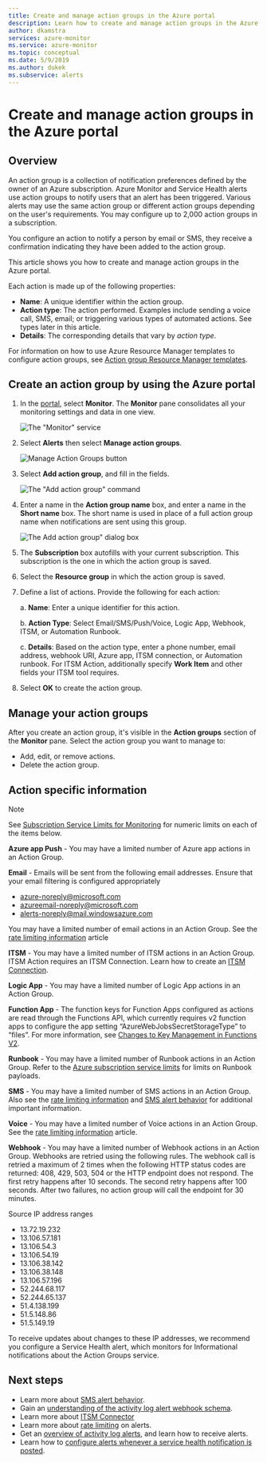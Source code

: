 ```yaml
---
title: Create and manage action groups in the Azure portal
description: Learn how to create and manage action groups in the Azure portal.
author: dkamstra
services: azure-monitor
ms.service: azure-monitor
ms.topic: conceptual
ms.date: 5/9/2019
ms.author: dukek
ms.subservice: alerts
---
```

# Create and manage action groups in the Azure portal
## Overview ##
An action group is a collection of notification preferences defined by the owner of an Azure subscription. Azure Monitor and Service Health alerts use action groups to notify users that an alert has been triggered. Various alerts may use the same action group or different action groups depending on the user's requirements. You may configure up to 2,000 action groups in a subscription.

You configure an action to notify a person by email or SMS, they receive a confirmation indicating they have been added to the action group.

This article shows you how to create and manage action groups in the Azure portal.

Each action is made up of the following properties:

* **Name**: A unique identifier within the action group.  
* **Action type**: The action performed. Examples include sending a voice call, SMS, email; or triggering various types of automated actions. See types later in this article.
* **Details**: The corresponding details that vary by *action type*.

For information on how to use Azure Resource Manager templates to configure action groups, see [Action group Resource Manager templates](../../azure-monitor/platform/action-groups-create-resource-manager-template.md).

## Create an action group by using the Azure portal ##
1. In the [portal](https://portal.azure.com), select **Monitor**. The **Monitor** pane consolidates all your monitoring settings and data in one view.

    ![The "Monitor" service](./media/action-groups/home-monitor.png)
1. Select **Alerts** then select **Manage action groups**.

    ![Manage Action Groups button](./media/action-groups/manage-action-groups.png)
1. Select **Add action group**, and fill in the fields.

    ![The "Add action group" command](./media/action-groups/add-action-group.png)
1. Enter a name in the **Action group name** box, and enter a name in the **Short name** box. The short name is used in place of a full action group name when notifications are sent using this group.

      ![The Add action group" dialog box](./media/action-groups/action-group-define.png)

1. The **Subscription** box autofills with your current subscription. This subscription is the one in which the action group is saved.

1. Select the **Resource group** in which the action group is saved.

1. Define a list of actions. Provide the following for each action:

    a. **Name**: Enter a unique identifier for this action.

    b. **Action Type**: Select Email/SMS/Push/Voice, Logic App, Webhook, ITSM, or Automation Runbook.

    c. **Details**: Based on the action type, enter a phone number, email address, webhook URI, Azure app, ITSM connection, or Automation runbook. For ITSM Action, additionally specify **Work Item** and other fields your ITSM tool requires.

1. Select **OK** to create the action group.

## Manage your action groups ##
After you create an action group, it's visible in the **Action groups** section of the **Monitor** pane. Select the action group you want to manage to:

* Add, edit, or remove actions.
* Delete the action group.

## Action specific information
> [!NOTE]
> See [Subscription Service Limits for Monitoring](https://docs.microsoft.com/azure/azure-subscription-service-limits#monitor-limits) for numeric limits on each of the items below.  

**Azure app Push** - You may have a limited number of Azure app actions in an Action Group.

**Email** - Emails will be sent from the following email addresses. Ensure that your email filtering is configured appropriately
- azure-noreply@microsoft.com
- azureemail-noreply@microsoft.com
- alerts-noreply@mail.windowsazure.com

You may have a limited number of email actions in an Action Group. See the [rate limiting information](./../../azure-monitor/platform/alerts-rate-limiting.md) article

**ITSM** - You may have a limited number of ITSM actions in an Action Group. ITSM Action requires an ITSM Connection. Learn how to create an [ITSM Connection](../../azure-monitor/platform/itsmc-overview.md).

**Logic App** - You may have a limited number of Logic App actions in an Action Group.

**Function App** - The function keys for Function Apps configured as actions are read through the Functions API, which currently requires v2 function apps to configure the app setting “AzureWebJobsSecretStorageType” to “files”. For more information, see [Changes to Key Management in Functions V2]( https://aka.ms/funcsecrets).

**Runbook** - You may have a limited number of Runbook actions in an Action Group. Refer to the [Azure subscription service limits](../../azure-subscription-service-limits.md) for limits on Runbook payloads.

**SMS** - You may have a limited number of SMS actions in an Action Group. Also see the [rate limiting information](./../../azure-monitor/platform/alerts-rate-limiting.md) and [SMS alert behavior](../../azure-monitor/platform/alerts-sms-behavior.md) for additional important information. 

**Voice** - You may have a limited number of Voice actions in an Action Group. See the [rate limiting information](./../../azure-monitor/platform/alerts-rate-limiting.md) article.

**Webhook** - You may have a limited number of Webhook actions in an Action Group. Webhooks are retried using the following rules. The webhook call is retried a maximum of 2 times when the following HTTP status codes are returned: 408, 429, 503, 504 or the HTTP endpoint does not respond. The first retry happens after 10 seconds. The second retry happens after 100 seconds. After two failures, no action group will call the endpoint for 30 minutes. 

Source IP address ranges
 - 13.72.19.232
 - 13.106.57.181
 - 13.106.54.3
 - 13.106.54.19
 - 13.106.38.142
 - 13.106.38.148
 - 13.106.57.196
 - 52.244.68.117
 - 52.244.65.137
 - 51.4.138.199
 - 51.5.148.86
 - 51.5.149.19

To receive updates about changes to these IP addresses, we recommend you configure a Service Health alert, which monitors for Informational notifications about the Action Groups service.

## Next steps ##
* Learn more about [SMS alert behavior](../../azure-monitor/platform/alerts-sms-behavior.md).  
* Gain an [understanding of the activity log alert webhook schema](../../azure-monitor/platform/activity-log-alerts-webhook.md).  
* Learn more about [ITSM Connector](../../azure-monitor/platform/itsmc-overview.md)
* Learn more about [rate limiting](../../azure-monitor/platform/alerts-rate-limiting.md) on alerts.
* Get an [overview of activity log alerts](../../azure-monitor/platform/alerts-overview.md), and learn how to receive alerts.  
* Learn how to [configure alerts whenever a service health notification is posted](../../azure-monitor/platform/alerts-activity-log-service-notifications.md).
